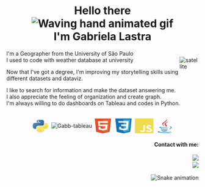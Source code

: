 <html>
<h1 align="center">
   Hello there <img src="https://raw.githubusercontent.com/nixin72/nixin72/master/wave.gif" 
         alt="Waving hand animated gif"
         height="45"
         width="45" /> <br/>I'm Gabriela Lastra
</h1>
        
<body align="left"> 
  I'm a Geographer from the University of São Paulo
  </br>I used to code with weather database at university 
      <img align='right' src="https://icons.iconarchive.com/icons/flat-icons.com/flat/64/Satellite-icon.png" 
         alt="satellite"
         height="50"
         width="50"/>


  <p>Now that I've got a degree, I'm improving my storytelling skills using different datasets and dataviz.</p> 
   <p>I like to search for information and make the dataset answering me.</br>I also appreciate the feeling of organization and create graph.
  </br>I'm always willing to do dashboards on Tableau and codes in Python.</p>

<div style="display: inline_block" align="center"><br>
    <img align="center" alt="Gabb-Python" height="40" width="50" src="https://raw.githubusercontent.com/devicons/devicon/master/icons/python/python-original.svg">
     <img align="center" alt="Gabb-tableau" height="50" width="45" src="https://user-images.githubusercontent.com/32903323/43256817-e40da78a-90c5-11e8-9c84-9471549a1259.png"/>
    <img align="center" alt="Gabb-HTML" height="40" width="50" src="https://raw.githubusercontent.com/devicons/devicon/master/icons/html5/html5-original.svg">
  <img align="center" alt="Gabb-CSS" height="40" width="50" src="https://raw.githubusercontent.com/devicons/devicon/master/icons/css3/css3-original.svg">
  <img align="center" alt="Gabb-Js" height="40" width="50" src="https://raw.githubusercontent.com/devicons/devicon/master/icons/javascript/javascript-plain.svg">
  <img align="center" alt="Gabb-Java" height="40" width="50" src="https://github.com/devicons/devicon/blob/master/icons/java/java-original.svg">
</div>

<div align="right"> 
   <h4 aling="right">Contact with me:</h4>
  <a href = "mailto:gabriela.lastra@alumni.usp.br"><img src="https://img.shields.io/badge/-Gmail-%23333?style=for-the-badge&logo=gmail&logoColor=white" target="_blank"></a></br>   
<a href = "https://public.tableau.com/app/profile/gabriela.lastra#!/"><img height=25 src="https://img.shields.io/badge/my%20page%20on-TABLEAU-blue"></a>

  
 
  ![Snake animation](https://github.com/gabrielalastra/gabrielalastra/blob/output/github-contribution-grid-snake.svg)
 
</div>
</body>
</html>
